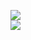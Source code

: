 [![](https://img.shields.io/badge/Made%20With-Github%20Spray-lightgrey.svg?style=for-the-badge&logo=github)](https://github.com/Annihil/github-spray#24732)  
[![](https://i.imgur.com/2DrTn0Z.gif)](https://github.com/Annihil/github-spray)